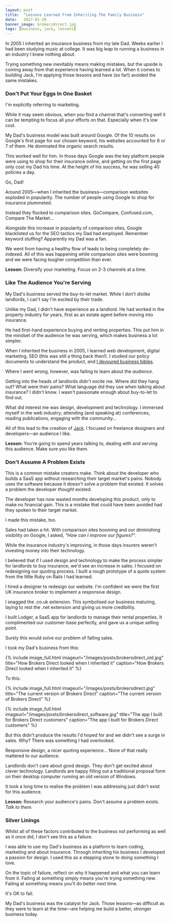 ```yaml
---
layout: post
title:  "Lessons Learned From Inheriting The Family Business"
date:   2017-01-20
banner_image: brokersdirect.jpg
tags: [business, jack, lessons]
---
```


In 2005 I inherited an insurance business from my late Dad. Weeks earlier I had been studying music at college. It was big leap to running a business in an industry I knew nothing about.

Trying something new inevitably means making mistakes, but the upside is coming away from that experience having learned a lot. When it comes to building Jack, I'm applying those lessons and have (so far!) avoided the same mistakes. 

<h3>Don't Put Your Eggs In One Basket</h3>

I'm explicitly referring to marketing.

While it may seem obvious, when you find a channel that's converting well it can be tempting to focus all your efforts on that. Especially when it's low cost.

My Dad's business model was built around Google. Of the 10 results on Google's first page for our chosen keyword, his websites accounted for 6 or 7 of them. He dominated the organic search results.

This worked well for him. In those days Google was the key platform people were using to shop for their insurance online, and getting on the first page only cost my Dad his time. At the height of his success, he was selling 40 policies a day.

Go, Dad!

Around 2005—when I inherited the business—comparison websites exploded in popularity. The number of people using Google to shop for insurance plummeted.

Instead they flocked to comparison sites. GoCompare, Confused.com, Compare The Market…

Alongside this increase in popularity of comparison sites, Google blacklisted us for the SEO tactics my Dad had employed. Remember keyword stuffing? Apparently my Dad was a fan.

We went from having a healthy flow of leads to being completely de-indexed. All of this was happening while comparison sites were booming and we were facing tougher competition than ever.

<strong>Lesson:</strong> Diversify your marketing. Focus on 2-3 channels at a time.

<h3>Like The Audience You're Serving</h3>

My Dad's business served the buy-to-let market. While I don't _dislike_ landlords, I can't say I'm excited by their trade.

Unlike my Dad, I didn't have experience as a landlord. He had worked in the property industry for years, first as an estate agent before moving into insurance.

He had first-hand experience buying and renting properties. This put him in the mindset of the audience he was serving, which makes business a lot simpler.

When I inherited the business in 2005, I learned web development, digital marketing, SEO (this was still a thing back then!). I studied our policy documents to understand the product, and <a href="https://uk.pinterest.com/insurancebyjack/books/">I devoured business bibles</a>.

Where I went wrong, however, was failing to learn about the _audience_.

Getting into the heads of landlords didn't excite me. Where did they hang out? What were their pains? What language did they use when talking about insurance? I didn't know. I wasn't passionate enough about buy-to-let to find out.

What did interest me was design, development and technology. I immersed myself in the web industry; attending (and speaking at) conferences, reading publications, engaging with the community…

All of this lead to the creation of <a href="https://withjack.co.uk">Jack</a>. I focused on freelance designers and developers—an audience I like.

<strong>Lesson:</strong> You're going to spend years talking to, dealing with and serving this audience. Make sure you like them.

<h3>Don't Assume A Problem Exists</h3>

This is a common mistake creators make. Think about the developer who builds a SaaS app without researching their target market's pains. Nobody uses the software because it doesn't solve a problem that existed. It solves a problem the developer _thought_ existed.

The developer has now wasted months developing this product, only to make no financial gain. This is a mistake that could have been avoided had they spoken to their target market.

I made this mistake, too.

Sales had taken a hit. With comparison sites booming and our diminishing visibility on Google, I asked, _"How can I improve our figures?"_.

While the insurance industry's improving, in those days insurers weren't investing money into their technology.

I believed that if I used design and technology to make the process simpler for landlords to buy insurance, we'd see an increase in sales. I focused on redesigning our quoting process. I built a rough prototype of a quote system from the little Ruby on Rails I had learned.

I hired a designer to redesign our website. I'm confident we were the first UK insurance broker to implement a responsive design.

I snagged the .co.uk extension. This symbolised our business maturing, laying to rest the .net extension and giving us more credibility.

I built Lodger, a SaaS app for landlords to manage their rental properties. It complimented our customer-base perfectly, and gave us a unique selling point.

Surely this would solve our problem of falling sales.

I took my Dad's business from this:

{% include image_full.html imageurl="/images/posts/brokersdirect_old.jpg" title="How Brokers Direct looked when I inherited it" caption="How Brokers Direct looked when I inherited it" %}

To this:

{% include image_full.html imageurl="/images/posts/brokersdirect.jpg" title="The current version of Brokers Direct" caption="The current version of Brokers Direct" %}

{% include image_full.html imageurl="/images/posts/brokersdirect_software.jpg" title="The app I built for Brokers Direct customers" caption="The app I built for Brokers Direct customers" %}

But this didn't produce the results I'd hoped for and we didn't see a surge in sales. Why? There was something I had overlooked.

Responsive design, a nicer quoting experience… None of that really mattered to our audience.

Landlords don't care about good design. They don't get excited about clever technology. Landlords are happy filling out a traditional proposal form on their desktop computer running an old version of Windows.

It took a long time to realise the problem I was addressing just didn't exist for this audience. 

<strong>Lesson:</strong> Research your audience's pains. Don't assume a problem exists. _Talk to them._

<h3>Silver Linings</h3>

Whilst all of these factors contributed to the business not performing as well as it once did, I don't see this as a failure.

I was able to use my Dad's business as a platform to learn coding, marketing and about insurance. Through inheriting his business I developed a passion for design. I used this as a stepping stone to doing something I love.

On the topic of failure, reflect on why it happened and what you can learn from it. Failing at something simply means you're trying something new. Failing at something means you'll do better next time.

It's OK to fail.

My Dad's business was the catalyst for Jack. Those lessons—as difficult as they were to learn at the time—are helping me build a better, stronger business today.
